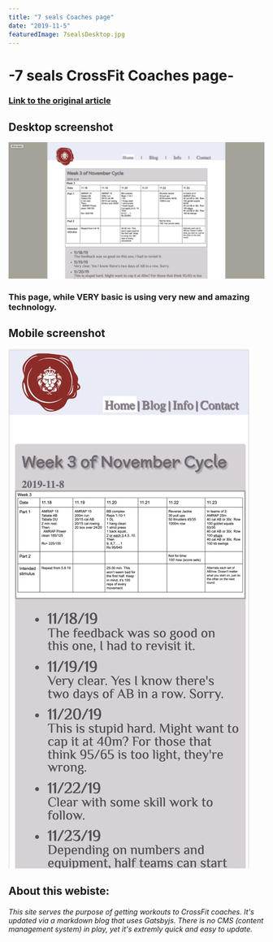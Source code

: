 ```yaml
---
title: "7 seals Coaches page"
date: "2019-11-5"
featuredImage: 7sealsDesktop.jpg
---
```

# -7 seals CrossFit Coaches page-
### [Link to the original article](https://www.code-wod.com/7seals/)
## Desktop screenshot
![screenshot](./7sealsDesktop.jpg)
### This page, while VERY basic is using very new and amazing technology.  
## Mobile screenshot
![screenshot](./7sealsMobile.jpg)
## About this webiste:
###### This site serves the purpose of getting workouts to CrossFit coaches.  It's updated via a markdown blog that uses Gatsbyjs.  There is no CMS (content management system) in play, yet it's extremly quick and easy to update.  